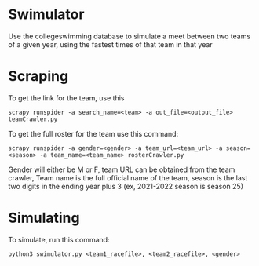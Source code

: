 # Swimulator
Use the collegeswimming database to simulate a meet between two teams of a given year, using the fastest times of that team in that year

# Scraping
To get the link for the team, use this

```scrapy runspider -a search_name=<team> -a out_file=<output_file> teamCrawler.py```

To get the full roster for the team use this command:

```scrapy runspider -a gender=<gender> -a team_url=<team_url> -a season=<season> -a team_name=<team_name> rosterCrawler.py```

Gender will either be M or F, team URL can be obtained from the team crawler, Team name is the full official name of the team, season is 
the last two digits in the ending year plus 3 (ex, 2021-2022 season is season 25)

# Simulating

To simulate, run this command:

```python3 swimulator.py <team1_racefile>, <team2_racefile>, <gender>```